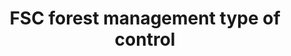 ---
title: 'FSC forest management type of control'
field: 'fsc.focus.fmControl'
slug: 'fsc-fsc-forest-management-type-of-control'
description: 'Indicate the FM control type(s) included in the coverage of the resource'
comment: 'select from control list'
required: False
vocabulary: 'vocabulary.txt'
module: 'Scope'
cluster: 'Fsc'
policy: 'Controlled value. Multi select from control list.'
layout: 'fsc'
---
